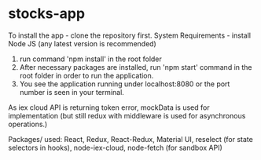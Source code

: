# stocks-app

To install the app - clone the repository first.
System Requirements - install Node JS (any latest version is recommended)
1. run command 'npm install' in the root folder
2. After necessary packages are installed, run 'npm start' command in the root folder in order to run the application.
3. You see the application running under localhost:8080 or the port number is seen in your terminal.

As iex cloud API is returning token error, mockData is used for implementation (but still redux with middleware is used for asynchronous operations.)

Packages/ used:
React, Redux, React-Redux, Material UI, reselect (for state selectors in hooks), node-iex-cloud, node-fetch (for sandbox API)
